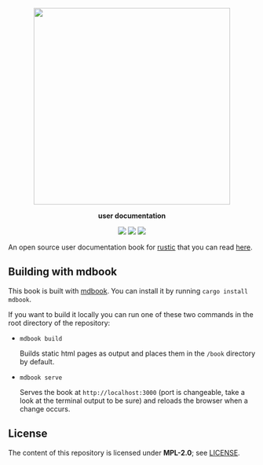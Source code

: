 <p align="center">
<img src="https://media.githubusercontent.com/media/rustic-rs/assets/main/logos/readme_header_docs.png" height="400" />
</p>
<p align="center">
<b>user documentation</b>
</p>

<p align="center">
<a href="https://crates.io/crates/rustic-rs"><img src="https://img.shields.io/crates/v/rustic-rs.svg" /></a>
<a href="https://raw.githubusercontent.com/rustic-rs/rustic/main/"><img src="https://img.shields.io/badge/license-Apache2.0/MIT-blue.svg" /></a>
<a href="https://crates.io/crates/rustic-rs"><img src="https://img.shields.io/crates/d/rustic-rs.svg" /></a>
<p>

An open source user documentation book for
[rustic](https://github.com/rustic-rs/rustic) that you can read
[here](https://rustic.cli.rs/docs).

## Building with mdbook

This book is built with [mdbook](https://rust-lang.github.io/mdBook/). You can
install it by running `cargo install mdbook`.

If you want to build it locally you can run one of these two commands in the
root directory of the repository:

- `mdbook build`

  Builds static html pages as output and places them in the `/book` directory by
  default.

- `mdbook serve`

  Serves the book at `http://localhost:3000` (port is changeable, take a look at
  the terminal output to be sure) and reloads the browser when a change occurs.

## License

The content of this repository is licensed under **MPL-2.0**; see
[LICENSE](./LICENSE).

